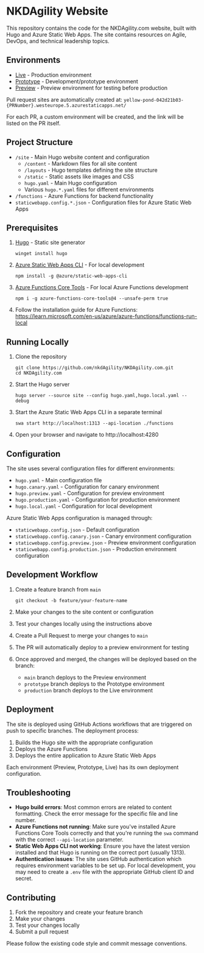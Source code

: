 # NKDAgility Website

This repository contains the code for the NKDAgility.com website, built with Hugo and Azure Static Web Apps. The site contains resources on Agile, DevOps, and technical leadership topics.

## Environments

- [Live](https://nkdagility.com) - Production environment
- [Prototype](https://prototype.nkdagility.com) - Development/prototype environment
- [Preview](https://yellow-pond-042d21b03-preview.westeurope.5.azurestaticapps.net/) - Preview environment for testing before production

Pull request sites are automatically created at: `yellow-pond-042d21b03-{PRNumber}.westeurope.5.azurestaticapps.net/`

For each PR, a custom environment will be created, and the link will be listed on the PR itself.

## Project Structure

- `/site` - Main Hugo website content and configuration
  - `/content` - Markdown files for all site content
  - `/layouts` - Hugo templates defining the site structure
  - `/static` - Static assets like images and CSS
  - `hugo.yaml` - Main Hugo configuration
  - Various `hugo.*.yaml` files for different environments
- `/functions` - Azure Functions for backend functionality
- `staticwebapp.config.*.json` - Configuration files for Azure Static Web Apps

## Prerequisites

1. [Hugo](https://gohugo.io/) - Static site generator
   ```
   winget install hugo
   ```

2. [Azure Static Web Apps CLI](https://github.com/Azure/static-web-apps-cli) - For local development
   ```
   npm install -g @azure/static-web-apps-cli
   ```

3. [Azure Functions Core Tools](https://learn.microsoft.com/en-us/azure/azure-functions/functions-run-local) - For local Azure Functions development
   ```
   npm i -g azure-functions-core-tools@4 --unsafe-perm true
   ```

4. Follow the installation guide for Azure Functions: https://learn.microsoft.com/en-us/azure/azure-functions/functions-run-local

## Running Locally

1. Clone the repository
   ```
   git clone https://github.com/nkdAgility/NKDAgility.com.git
   cd NKDAgility.com
   ```

2. Start the Hugo server
   ```
   hugo server --source site --config hugo.yaml,hugo.local.yaml --debug
   ```

3. Start the Azure Static Web Apps CLI in a separate terminal
   ```
   swa start http://localhost:1313 --api-location ./functions
   ```

4. Open your browser and navigate to http://localhost:4280

## Configuration

The site uses several configuration files for different environments:

- `hugo.yaml` - Main configuration file
- `hugo.canary.yaml` - Configuration for canary environment
- `hugo.preview.yaml` - Configuration for preview environment
- `hugo.production.yaml` - Configuration for production environment
- `hugo.local.yaml` - Configuration for local development

Azure Static Web Apps configuration is managed through:
- `staticwebapp.config.json` - Default configuration
- `staticwebapp.config.canary.json` - Canary environment configuration
- `staticwebapp.config.preview.json` - Preview environment configuration
- `staticwebapp.config.production.json` - Production environment configuration

## Development Workflow

1. Create a feature branch from `main`
   ```
   git checkout -b feature/your-feature-name
   ```

2. Make your changes to the site content or configuration

3. Test your changes locally using the instructions above

4. Create a Pull Request to merge your changes to `main`

5. The PR will automatically deploy to a preview environment for testing

6. Once approved and merged, the changes will be deployed based on the branch:
   - `main` branch deploys to the Preview environment
   - `prototype` branch deploys to the Prototype environment
   - `production` branch deploys to the Live environment

## Deployment

The site is deployed using GitHub Actions workflows that are triggered on push to specific branches. The deployment process:

1. Builds the Hugo site with the appropriate configuration
2. Deploys the Azure Functions
3. Deploys the entire application to Azure Static Web Apps

Each environment (Preview, Prototype, Live) has its own deployment configuration.

## Troubleshooting

- **Hugo build errors**: Most common errors are related to content formatting. Check the error message for the specific file and line number.
- **Azure Functions not running**: Make sure you've installed Azure Functions Core Tools correctly and that you're running the `swa` command with the correct `--api-location` parameter.
- **Static Web Apps CLI not working**: Ensure you have the latest version installed and that Hugo is running on the correct port (usually 1313).
- **Authentication issues**: The site uses GitHub authentication which requires environment variables to be set up. For local development, you may need to create a `.env` file with the appropriate GitHub client ID and secret.

## Contributing

1. Fork the repository and create your feature branch
2. Make your changes
3. Test your changes locally
4. Submit a pull request

Please follow the existing code style and commit message conventions.

